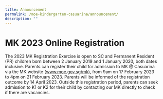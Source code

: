 ```yaml
---
title: Announcement
permalink: /moe-kindergarten-casuarina/announcement/
description: ""
---
```

MK 2023 Online Registration
===== 

The 2023 MK Registration Exercise is open to SC and Permanent Resident (PR) children born between 2 January 2019 and 1 January 2020, both dates inclusive. Parents can register their child for admission to MK @ Casuarina via the MK website ([www.moe.gov.sg/mk),](http://www.moe.gov.sg/mk) from 9am on 17 February 2023 to 4pm on 21 February 2023. Parents will be informed of the registration outcome by 14 April 2023. Outside this registration period, parents can seek admission to K1 or K2 for their child by contacting our MK directly to check if there are vacancies.